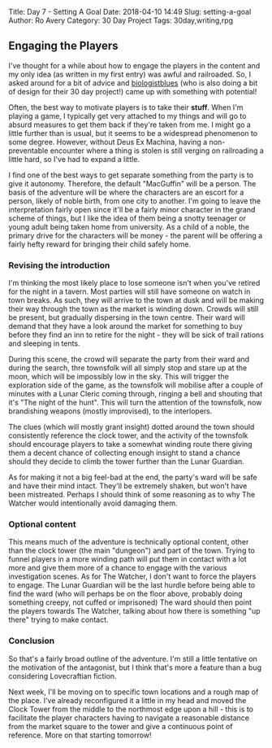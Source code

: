 Title: Day 7 - Setting A Goal
Date: 2018-04-10 14:49
Slug: setting-a-goal
Author: Ro Avery
Category: 30 Day Project
Tags: 30day,writing,rpg

## Engaging the Players

I've thought for a while about how to engage the players in the content and my only idea (as written in my first entry) was awful and railroaded. So, I asked around for a bit of advice and [biologistblues](http://biologistblues.tumblr.com) (who is also doing a bit of design for their 30 day project!) came up with something with potential!

Often, the best way to motivate players is to take their **stuff**. When I'm playing a game, I typically get very attached to my things and will go to absurd measures to get them back if they're taken from me. I might go a little further than is usual, but it seems to be a widespread phenomenon to some degree. However, without Deus Ex Machina, having a non-preventable encounter where a thing is stolen is still verging on railroading a little hard, so I've had to expand a little.

I find one of the best ways to get separate something from the party is to give it autonomy. Therefore, the default "MacGuffin" will be a person. The basis of the adventure will be where the characters are an escort for a person, likely of noble birth, from one city to another. I'm going to leave the interpretation fairly open since it'll be a fairly minor character in the grand scheme of things, but I like the idea of them being a snotty teenager or young adult being taken home from university. As a child of a noble, the primary drive for the characters will be money - the parent will be offering a fairly hefty reward for bringing their child safely home.

### Revising the introduction

I'm thinking the most likely place to lose someone isn't when you've retired for the night in a tavern. Most parties will still have someone on watch in town breaks. As such, they will arrive to the town at dusk and will be making their way through the town as the market is winding down. Crowds will still be present, but gradually dispersing in the town centre. Their ward will demand that they have a look around the market for something to buy before they find an inn to retire for the night - they will be sick of trail rations and sleeping in tents.

During this scene, the crowd will separate the party from their ward and during the search, thre townsfolk will all simply stop and stare up at the moon, which will be impossibly low in the sky. This will trigger the exploration side of the game, as the townsfolk will mobilise after a couple of minutes with a Lunar Cleric coming through, ringing a bell and shouting that it's "The night of the hunt". This will turn the attention of the townsfolk, now brandishing weapons (mostly improvised), to the interlopers. 

The clues (which will mostly grant insight) dotted around the town should consistently reference the clock tower, and the activity of the townsfolk should encourage players to take a somewhat winding route there giving them a decent chance of collecting enough insight to stand a chance should they decide to climb the tower further than the Lunar Guardian.

As for making it not a big feel-bad at the end, the party's ward will be safe and have their mind intact. They'll be extremely shaken, but won't have been mistreated. Perhaps I should think of some reasoning as to why The Watcher would intentionally avoid damaging them.

### Optional content

This means much of the adventure is technically optional content, other than the clock tower (the main "dungeon") and part of the town. Trying to funnel players in a more winding path will put them in contact with a lot more and give them more of a chance to engage with the various investigation scenes. As for The Watcher, I don't want to force the players to engage. The Lunar Guardian will be the last hurdle before being able to find the ward (who will perhaps be on the floor above, probably doing something creepy, not cuffed or imprisoned) The ward should then point the players towards The Watcher, talking about how there is something "up there" trying to make contact.

### Conclusion

So that's a fairly broad outline of the adventure. I'm still a little tentative on the motivation of the antagonist, but I think that's more a feature than a bug considering Lovecraftian fiction.

Next week, I'll be moving on to specific town locations and a rough map of the place. I've already reconfigured it a little in my head and moved the Clock Tower from the middle to the northmost edge upon a hill - this is to facilitate the player characters having to navigate a reasonable distance from the market square to the tower and give a continuous point of reference. More on that starting tomorrow!
